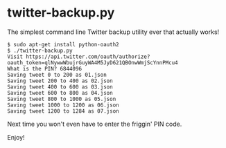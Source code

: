 twitter-backup.py
=================

The simplest command line Twitter backup utility ever that actually works!

```
$ sudo apt-get install python-oauth2
$ ./twitter-backup.py
Visit https://api.twitter.com/oauth/authorize?oauth_token=qlNywwWbujrGuyWA4M5JyD621QBOnwWmjScYnnPMcu4
What is the PIN? 6844096
Saving tweet 0 to 200 as 01.json
Saving tweet 200 to 400 as 02.json
Saving tweet 400 to 600 as 03.json
Saving tweet 600 to 800 as 04.json
Saving tweet 800 to 1000 as 05.json
Saving tweet 1000 to 1200 as 06.json
Saving tweet 1200 to 1284 as 07.json
```

Next time you won't even have to enter the friggin' PIN code.

Enjoy!
